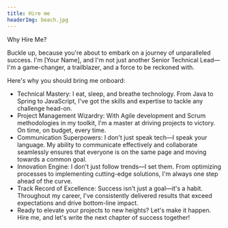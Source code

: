 ```yaml
---
title: Hire me
headerImg: beach.jpg
---
```


Why Hire Me?

Buckle up, because you're about to embark on a journey of unparalleled success. I'm [Your Name], and I'm not just another Senior Technical Lead—I'm a game-changer, a trailblazer, and a force to be reckoned with.

Here's why you should bring me onboard:

<ul>
    <li> Technical Mastery: I eat, sleep, and breathe technology. From Java to Spring to JavaScript, I've got the skills and expertise to tackle any challenge head-on. </li>
    <li> Project Management Wizardry: With Agile development and Scrum methodologies in my toolkit, I'm a master at driving projects to victory. On time, on budget, every time. </li>
    <li> Communication Superpowers: I don't just speak tech—I speak your language. My ability to communicate effectively and collaborate seamlessly ensures that everyone is on the same page and moving towards a common goal. </li>
    <li> Innovation Engine: I don't just follow trends—I set them. From optimizing processes to implementing cutting-edge solutions, I'm always one step ahead of the curve. </li>
    <li> Track Record of Excellence: Success isn't just a goal—it's a habit. Throughout my career, I've consistently delivered results that exceed expectations and drive bottom-line impact. </li>
    <li> Ready to elevate your projects to new heights? Let's make it happen. Hire me, and let's write the next chapter of success together! </li>
</ul>